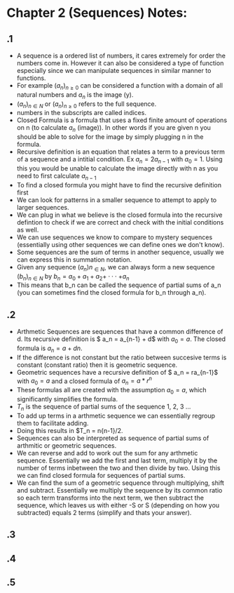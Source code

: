 # Chapter 2 (Sequences) Notes:

## .1
- A sequence is  a ordered list of numbers, it cares extremely for order the numbers come in. However it can also be considered a type of function especially since we can manipulate sequences in similar manner to functions.
- For example $(a_n)_{n≥0}$ can be considered a function with a domain of all natural numbers and $a_n$ is the image (y).  
-  $(a_n)_{n∈N}$ or $(a_n)_{n≥0}$ refers to the full sequence.
- numbers in the subscripts are called indices. 
- Closed Formula is a formula that uses a fixed finite amount of operations on n (to calculate $a_n$ (image)). In other words if you are given n you should be able to solve for the image by simply plugging n in the formula.
- Recursive definition is an equation that relates a term to a previous term of a sequence and a intitial condition. Ex $a_n = 2a_{n−1}$ with $a_0 = 1$. Using this you would be unable to calculate the image directly with n as you need to first calculate $a_{n−1}$
- To find a closed formula you might have to find the recursive definition first
- We can look for patterns in a smaller sequence to attempt to apply to larger sequences.
- We can plug in what we believe is the closed formula into the recursive defintion to check if we are correct and check with the initial conditions as well.
- We can use sequences we know to compare to mystery sequences (essentially using other sequences we can define ones we don't know).
- Some sequences are the sum of terms in another sequence, usually we can express this in summation notation.
- Given any sequence $(a_n)n_{∈N}$, we can always form a new sequence
$(b_n)_{n∈N}$ by $b_n =  a_0 + a_1 + a_2 +$ $· · ·$  $+ a_n$
- This means that b_n can be called the sequence of partial sums of a_n (you can sometimes find the closed formula for b_n through a_n).

## .2
- Arthmetic Sequences are sequences that have a common difference of d. Its recursive definition is $ a_n = a_{n-1} + d$ with $a_0 = a$. The closed formula is $a_n = a + dn$.
- If the difference is not constant but the ratio between succesive terms is constant (constant ratio) then it is geometric sequence.
- Geometric sequences have a recursive definition of $ a_n = ra_{n-1}$ with $a_0 = a$ and a closed formula of $a_n = a * r^n$
- These formulas all are created with the assumption $a_0 = a$, which significantly simplifies the formula. 
- $T_n$ is the sequence of partial sums of the sequence 1, 2, 3 ...
- To add up terms in a arthmetic sequence we can essentially regroup them to facilitate adding.
- Doing this results in $T_n = n{n-1}/2.
- Sequences can also be interpreted as sequence of partial sums of arthmitic or geometric sequences.
- We can reverse and add to work out the sum for any arthmetic sequence. Essentially we add the first and last term, multiply it by the number of terms inbetween the two and then divide by two. Using this we can find closed formula for sequences of partial sums.
- We can find the sum of a geometric sequence through multiplying, shift and subtract. Essentially we multiply the sequence by its common ratio so each term transforms into the next term, we then subtract the sequence, which leaves us with either -S or S (depending on how you subtracted) equals 2 terms (simplify and thats your answer).
## .3

## .4

## .5